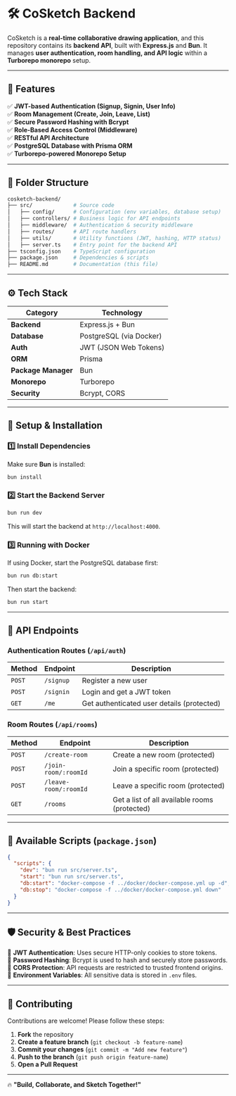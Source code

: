 # 🛠️ CoSketch Backend

CoSketch is a **real-time collaborative drawing application**, and this repository contains its **backend API**, built with **Express.js** and **Bun**. It manages **user authentication, room handling, and API logic** within a **Turborepo monorepo** setup.

---

## 🚀 Features

✅ **JWT-based Authentication (Signup, Signin, User Info)**  
✅ **Room Management (Create, Join, Leave, List)**  
✅ **Secure Password Hashing with Bcrypt**  
✅ **Role-Based Access Control (Middleware)**  
✅ **RESTful API Architecture**  
✅ **PostgreSQL Database with Prisma ORM**  
✅ **Turborepo-powered Monorepo Setup**

---

## 💂️ Folder Structure

```sh
cosketch-backend/
├── src/             # Source code
│   ├── config/      # Configuration (env variables, database setup)
│   ├── controllers/ # Business logic for API endpoints
│   ├── middleware/  # Authentication & security middleware
│   ├── routes/      # API route handlers
│   ├── utils/       # Utility functions (JWT, hashing, HTTP status)
│   ├── server.ts    # Entry point for the backend API
├── tsconfig.json    # TypeScript configuration
├── package.json     # Dependencies & scripts
├── README.md        # Documentation (this file)
```

---

## ⚙️ Tech Stack

| **Category**        | **Technology**          |
| ------------------- | ----------------------- |
| **Backend**         | Express.js + Bun        |
| **Database**        | PostgreSQL (via Docker) |
| **Auth**            | JWT (JSON Web Tokens)   |
| **ORM**             | Prisma                  |
| **Package Manager** | Bun                     |
| **Monorepo**        | Turborepo               |
| **Security**        | Bcrypt, CORS            |

---

## 🔧 Setup & Installation

### 1️⃣ Install Dependencies

Make sure **Bun** is installed:

```sh
bun install
```

### 2️⃣ Start the Backend Server

```sh
bun run dev
```

This will start the backend at `http://localhost:4000`.

### 3️⃣ Running with Docker

If using Docker, start the PostgreSQL database first:

```sh
bun run db:start
```

Then start the backend:

```sh
bun run start
```

---

## 📝 API Endpoints

### **Authentication Routes (`/api/auth`)**

| Method | Endpoint  | Description                                |
| ------ | --------- | ------------------------------------------ |
| `POST` | `/signup` | Register a new user                        |
| `POST` | `/signin` | Login and get a JWT token                  |
| `GET`  | `/me`     | Get authenticated user details (protected) |

### **Room Routes (`/api/rooms`)**

| Method | Endpoint              | Description                                   |
| ------ | --------------------- | --------------------------------------------- |
| `POST` | `/create-room`        | Create a new room (protected)                 |
| `POST` | `/join-room/:roomId`  | Join a specific room (protected)              |
| `POST` | `/leave-room/:roomId` | Leave a specific room (protected)             |
| `GET`  | `/rooms`              | Get a list of all available rooms (protected) |

---

## 🔧 Available Scripts (`package.json`)

```json
{
  "scripts": {
    "dev": "bun run src/server.ts",
    "start": "bun run src/server.ts",
    "db:start": "docker-compose -f ../docker/docker-compose.yml up -d",
    "db:stop": "docker-compose -f ../docker/docker-compose.yml down"
  }
}
```

---

## 🛡️ Security & Best Practices

🔹 **JWT Authentication**: Uses secure HTTP-only cookies to store tokens.  
🔹 **Password Hashing**: Bcrypt is used to hash and securely store passwords.  
🔹 **CORS Protection**: API requests are restricted to trusted frontend origins.  
🔹 **Environment Variables**: All sensitive data is stored in `.env` files.

---

## 🌟 Contributing

Contributions are welcome! Please follow these steps:

1. **Fork** the repository
2. **Create a feature branch** (`git checkout -b feature-name`)
3. **Commit your changes** (`git commit -m "Add new feature"`)
4. **Push to the branch** (`git push origin feature-name`)
5. **Open a Pull Request**

---

<!-- ## 📝 License

This project is licensed under the **MIT License**.

--- -->

🔥 **"Build, Collaborate, and Sketch Together!"**
